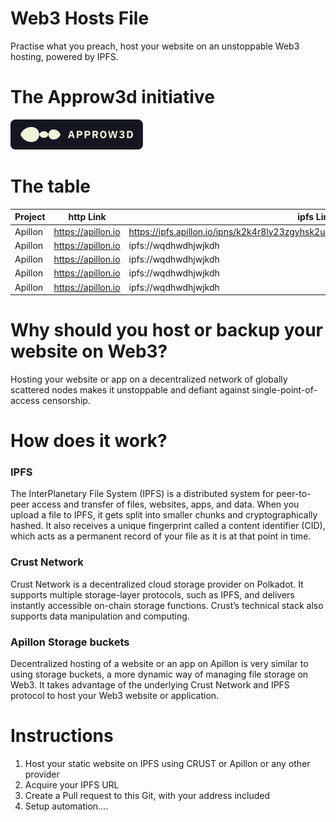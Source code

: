 # Web3 Hosts File
Practise what you preach, host your website on an unstoppable Web3 hosting, powered by IPFS. 

# The Approw3d initiative
![Approw3d initiative logo](https://github.com/ninoCookies/web3-hosts-file/blob/main/logos/Approw3d-logo5.png "Approw3d initiative logo")


# The table
| Project     | http Link | ipfs Link |
| ----------- | ----------- | ----------- |
| Apillon      | https://apillon.io      | https://ipfs.apillon.io/ipns/k2k4r8ly23zgyhsk2u91pprkls0i8zf1vkahjpt7k7pjeldkayd2tkx2/      |
| Apillon      | https://apillon.io      | ipfs://wqdhwdhjwjkdh      |
| Apillon      | https://apillon.io      | ipfs://wqdhwdhjwjkdh      |
| Apillon      | https://apillon.io      | ipfs://wqdhwdhjwjkdh      |
| Apillon      | https://apillon.io      | ipfs://wqdhwdhjwjkdh      |

# Why should you host or backup your website on Web3? 
Hosting your website or app on a decentralized network of globally scattered nodes makes it unstoppable and defiant against single-point-of-access censorship.

# How does it work?
### IPFS
The InterPlanetary File System (IPFS) is a distributed system for peer-to-peer access and transfer of files, websites, apps, and data. When you upload a file to IPFS, it gets split into smaller chunks and cryptographically hashed. It also receives a unique fingerprint called a content identifier (CID), which acts as a permanent record of your file as it is at that point in time.

### Crust Network
Crust Network is a decentralized cloud storage provider on Polkadot. It supports multiple storage-layer protocols, such as IPFS, and delivers instantly accessible on-chain storage functions. Crustʼs technical stack also supports data manipulation and computing.

### Apillon Storage buckets
Decentralized hosting of a website or an app on Apillon is very similar to using storage buckets, a more dynamic way of managing file storage on Web3. It takes advantage of the underlying Crust Network and IPFS protocol to host your Web3 website or application.

# Instructions
1. Host your static website on IPFS using CRUST or Apillon or any other provider
2. Acquire your IPFS URL
3. Create a Pull request to this Git, with your address included
4. Setup automation....




